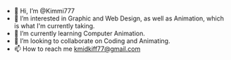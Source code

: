 - 👋 Hi, I’m @Kimmi777
- 👀 I’m interested in Graphic and Web Design, as well as Animation, which is what I'm currently taking.
- 🌱 I’m currently learning Computer Animation.
- 💞️ I’m looking to collaborate on Coding and Animating.
- 📫 How to reach me kmidkiff77@gmail.com

<!---
Kimmi777/Kimmi777 is a ✨ special ✨ repository because its `README.md` (this file) appears on your GitHub profile.
You can click the Preview link to take a look at your changes.
--->
